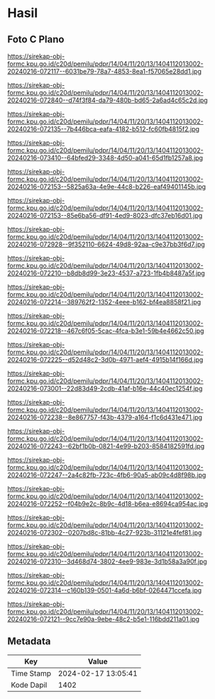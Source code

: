 # Hasil

## Foto C Plano

https://sirekap-obj-formc.kpu.go.id/c20d/pemilu/pdpr/14/04/11/20/13/1404112013002-20240216-072117--6031be79-78a7-4853-8ea1-f57065e28dd1.jpg

https://sirekap-obj-formc.kpu.go.id/c20d/pemilu/pdpr/14/04/11/20/13/1404112013002-20240216-072840--d74f3f84-da79-480b-bd65-2a6ad4c65c2d.jpg

https://sirekap-obj-formc.kpu.go.id/c20d/pemilu/pdpr/14/04/11/20/13/1404112013002-20240216-072135--7b446bca-eafa-4182-b512-fc60fb4815f2.jpg

https://sirekap-obj-formc.kpu.go.id/c20d/pemilu/pdpr/14/04/11/20/13/1404112013002-20240216-073410--64bfed29-3348-4d50-a041-65d1fb1257a8.jpg

https://sirekap-obj-formc.kpu.go.id/c20d/pemilu/pdpr/14/04/11/20/13/1404112013002-20240216-072153--5825a63a-4e9e-44c8-b226-eaf49401145b.jpg

https://sirekap-obj-formc.kpu.go.id/c20d/pemilu/pdpr/14/04/11/20/13/1404112013002-20240216-072153--85e6ba56-df91-4ed9-8023-dfc37eb16d01.jpg

https://sirekap-obj-formc.kpu.go.id/c20d/pemilu/pdpr/14/04/11/20/13/1404112013002-20240216-072928--9f352110-6624-49d8-92aa-c9e37bb3f6d7.jpg

https://sirekap-obj-formc.kpu.go.id/c20d/pemilu/pdpr/14/04/11/20/13/1404112013002-20240216-072210--b8db8d99-3e23-4537-a723-1fb4b8487a5f.jpg

https://sirekap-obj-formc.kpu.go.id/c20d/pemilu/pdpr/14/04/11/20/13/1404112013002-20240216-072214--389762f2-1352-4eee-b162-bf4ea8858f21.jpg

https://sirekap-obj-formc.kpu.go.id/c20d/pemilu/pdpr/14/04/11/20/13/1404112013002-20240216-072218--467c6f05-5cac-4fca-b3e1-59b4e4662c50.jpg

https://sirekap-obj-formc.kpu.go.id/c20d/pemilu/pdpr/14/04/11/20/13/1404112013002-20240216-072225--d52d48c2-3d0b-4971-aef4-4915b14f166d.jpg

https://sirekap-obj-formc.kpu.go.id/c20d/pemilu/pdpr/14/04/11/20/13/1404112013002-20240216-073001--22d83d49-2cdb-41af-b16e-44c40ec1254f.jpg

https://sirekap-obj-formc.kpu.go.id/c20d/pemilu/pdpr/14/04/11/20/13/1404112013002-20240216-072238--8e867757-f43b-4379-a164-f1c6d431e471.jpg

https://sirekap-obj-formc.kpu.go.id/c20d/pemilu/pdpr/14/04/11/20/13/1404112013002-20240216-072243--62bf1b0b-0821-4e99-b203-8584182591fd.jpg

https://sirekap-obj-formc.kpu.go.id/c20d/pemilu/pdpr/14/04/11/20/13/1404112013002-20240216-072247--2a4c82fb-723c-4fb6-90a5-ab09c4d8f98b.jpg

https://sirekap-obj-formc.kpu.go.id/c20d/pemilu/pdpr/14/04/11/20/13/1404112013002-20240216-072252--f04b9e2c-8b9c-4d18-b6ea-e8694ca954ac.jpg

https://sirekap-obj-formc.kpu.go.id/c20d/pemilu/pdpr/14/04/11/20/13/1404112013002-20240216-072302--0207bd8c-81bb-4c27-923b-31121e4fef81.jpg

https://sirekap-obj-formc.kpu.go.id/c20d/pemilu/pdpr/14/04/11/20/13/1404112013002-20240216-072310--3d468d74-3802-4ee9-983e-3d1b58a3a90f.jpg

https://sirekap-obj-formc.kpu.go.id/c20d/pemilu/pdpr/14/04/11/20/13/1404112013002-20240216-072314--c160b139-0501-4a6d-b6bf-0264471ccefa.jpg

https://sirekap-obj-formc.kpu.go.id/c20d/pemilu/pdpr/14/04/11/20/13/1404112013002-20240216-072121--9cc7e90a-9ebe-48c2-b5e1-116bdd211a01.jpg


## Metadata

| Key        | Value               |
| ---------- | ------------------- |
| Time Stamp | 2024-02-17 13:05:41 |
| Kode Dapil | 1402                |



